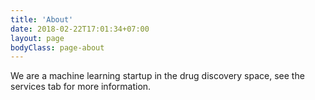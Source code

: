 ```yaml
---
title: 'About'
date: 2018-02-22T17:01:34+07:00
layout: page
bodyClass: page-about
---
```


We are a machine learning startup in the drug discovery space, see the services tab for more information.